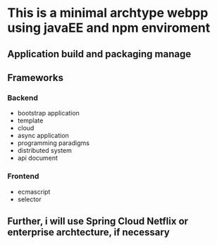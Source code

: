# This is a minimal archtype webpp using javaEE and npm enviroment

## Application build and packaging manage

## Frameworks 
### Backend
- bootstrap application
- template 
- cloud 
- async application
- programming paradigms  
- distributed system
- api document 
 
### Frontend
- ecmascript 
- selector 

## Further, i will use Spring Cloud Netflix or enterprise archtecture, if necessary
